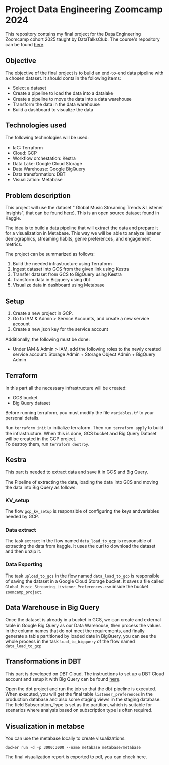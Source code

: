 # Project Data Engineering Zoomcamp 2024

This repository contains my final project for the Data Engineering Zoomcamp cohort 2025 taught by DataTalksClub. The course's repository can be found [here](https://github.com/DataTalksClub/data-engineering-zoomcamp/tree/main).

## Objective

The objective of the final project is to build an end-to-end data pipeline with a chosen dataset. It should contaiin the following items:

* Select a dataset
* Create a pipeline to load the data into a datalake
* Create a pipeline to move the data into a data warehouse
* Transform the data in the data warehouse
* Build a dashboard to visualize the data

## Technologies used

The following technologies will be used:

* IaC: Terraform
* Cloud: GCP
* Workflow orchestation: Kestra
* Data Lake: Google Cloud Storage
* Data Warehouse: Google BigQuery
* Data transformation: DBT
* Visualization: Metabase

## Problem description

This project will use the dataset " Global Music Streaming Trends & Listener Insights", that can be found [here](https://www.kaggle.com/datasets/atharvasoundankar/global-music-streaming-trends-and-listener-insights/data)). This is an open source dataset found in Kaggle.

The idea is to build a data pipeline that will extract the data and prepare it for a visualization in Metabase. This way we will be able to analyze listener demographics, streaming habits, genre preferences, and engagement metrics.

The project can be summarized as follows:

1. Build the needed infrastructure using Terraform
2. Ingest dataset into GCS from the given link using Kestra
3. Transfer dataset from GCS to BigQuery  using Kestra
4. Transform data in Bigquery using dbt
5. Visualize data in dashboard using Metabase

## Setup

1. Create a new project in GCP.
2. Go to IAM & Admin > Service Accounts, and create a new service account
3. Create a new json key for the service account

Additionally, the following must be done:

* Under IAM & Admin > IAM, add the following roles to the newly created service account: Storage Admin + Storage Object Admin + BigQuery Admin

## Terraform

In this part all the necessary infrastructure will be created:

* GCS bucket
* Big Query dataset

Before running terraform, you must modify the file `variables.tf` to your personal details.

Run `terraform init` to initialize terraform. Then run `terraform apply` to build the infrastructure. When this is done, GCS bucket and Big Query Dataset will be created in the GCP project.\
To destroy them, run `terraform destroy`.

## Kestra

This part is needed to extract data and save it in GCS and Big Query. 

The Pipeline of extracting the data, loading the data into GCS and moving the data into Big Query as follows:

### KV_setup

The flow `gcp_kv_setup` is responsible of configuring the keys andvariables needed by GCP.

### Data extract

The task `extract` in the flow named `data_load_to_gcp` is responsible of extracting the data from kaggle. It uses the curl to download the dataset and then unzip it.

### Data Exporting

The task `upload_to_gcs` in the flow named `data_load_to_gcp` is responsible of saving the dataset in a Google Cloud Storage bucket. It saves a file called `Global_Music_Streaming_Listener_Preferences.csv` inside the bucket `zoomcamp_project`.

## Data Warehouse in Big Query

Once the dataset is already in a bucket in GCS, we can create and external table in Google Big Query as our Data Warehouse, then process the values ​​in the column names that do not meet the requirements, and finally generate a  table partitioned by loaded date in BigQuery, you can see the whole process in the task `load_to_bigquery` of the flow named `data_load_to_gcp`

## Transformations in DBT

This part is developed on DBT Cloud. The instructions to set up a DBT Cloud account and setup it with Big Query can be found [here](https://github.com/DataTalksClub/data-engineering-zoomcamp/blob/main/04-analytics-engineering/dbt_cloud_setup.md).

Open the dbt project and run the job so that the dbt pipeline is executed. When executed, you will get the final table `listener_preferences` in the production database and also some staging views in the staging database. The field Subscription_Type is set as the partition, which is suitable for scenarios where analysis based on subscription type is often required.

## Visualization in metabse

You can use the metabase locally to create visualizations. 

```
docker run -d -p 3000:3000 --name metabase metabase/metabase
```

The final visualization report is exported to pdf, you can check here.
